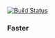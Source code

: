 [![Build Status](https://travis-ci.org/original-brownbear/faster.svg?branch=master)](https://travis-ci.org/original-brownbear/faster)

### Faster
